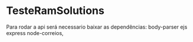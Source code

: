 # TesteRamSolutions

Para rodar a api será necessario baixar as dependências:
body-parser
ejs
express
node-correios,
